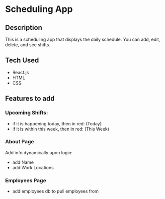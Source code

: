 # Scheduling App

## Description
This is a scheduling app that displays the daily schedule. You can add, edit, delete, and see shifts.

## Tech Used
* React.js
* HTML
* CSS

## Features to add
### Upcoming Shifts: 
* if it is happening today, then in red: (Today)
* if it is within this week, then in red: (This Week)

### About Page
Add info dynamically upon login:
* add Name 
* add Work Locations

### Employees Page
* add employees db to pull employees from 

